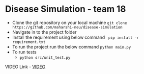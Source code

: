 # Disease Simulation - team 18

- Clone the git repository on your local machine
    ```git clone https://github.com/maharshi-neu/disease-simulation```
- Navigate in to the project folder
- Install the requirement using below command
   ``` pip install -r requirement.txt```
 - To run the project run the below command
   ```python main.py```
- To run tests
  - ```python src/unit_test.py```

VIDEO Link - [VIDEO](https://northeasternmy.sharepoint.com/:v:/g/personal/jinandra_m_northeastern_edu/EYlUuDJYe51NlzbqSQiyFVAB_BWdVHuG24aV2afQvDds-w?e=lKS4Iu)
